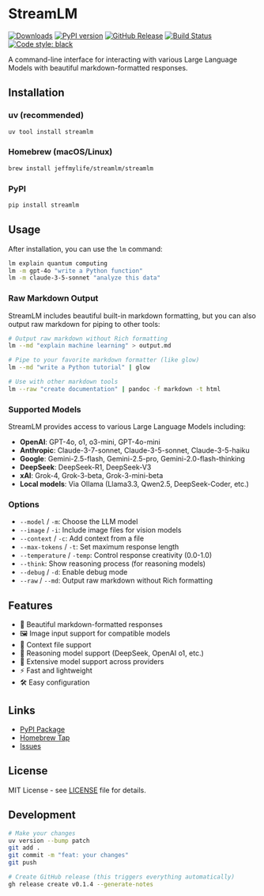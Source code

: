 # StreamLM

[![Downloads](https://static.pepy.tech/badge/streamlm)](https://pepy.tech/project/streamlm)
[![PyPI version](https://badge.fury.io/py/streamlm.svg)](https://badge.fury.io/py/streamlm)
[![GitHub Release](https://img.shields.io/github/v/release/jeffmylife/streamlm)](https://github.com/jeffmylife/streamlm/releases)
[![Build Status](https://github.com/jeffmylife/streamlm/workflows/Test/badge.svg)](https://github.com/jeffmylife/streamlm/actions)
[![Code style: black](https://img.shields.io/badge/code%20style-black-000000.svg)](https://github.com/psf/black)

A command-line interface for interacting with various Large Language Models with beautiful markdown-formatted responses.

## Installation

### uv (recommended)

```bash
uv tool install streamlm
```

### Homebrew (macOS/Linux)
```bash
brew install jeffmylife/streamlm/streamlm
```

### PyPI
```bash
pip install streamlm
```

## Usage

After installation, you can use the `lm` command:

```bash
lm explain quantum computing
lm -m gpt-4o "write a Python function"
lm -m claude-3-5-sonnet "analyze this data"
```

### Raw Markdown Output

StreamLM includes beautiful built-in markdown formatting, but you can also output raw markdown for piping to other tools:

```bash
# Output raw markdown without Rich formatting
lm --md "explain machine learning" > output.md

# Pipe to your favorite markdown formatter (like glow)
lm --md "write a Python tutorial" | glow

# Use with other markdown tools
lm --raw "create documentation" | pandoc -f markdown -t html
```

### Supported Models

StreamLM provides access to various Large Language Models including:

- **OpenAI**: GPT-4o, o1, o3-mini, GPT-4o-mini
- **Anthropic**: Claude-3-7-sonnet, Claude-3-5-sonnet, Claude-3-5-haiku
- **Google**: Gemini-2.5-flash, Gemini-2.5-pro, Gemini-2.0-flash-thinking
- **DeepSeek**: DeepSeek-R1, DeepSeek-V3
- **xAI**: Grok-4, Grok-3-beta, Grok-3-mini-beta
- **Local models**: Via Ollama (Llama3.3, Qwen2.5, DeepSeek-Coder, etc.)

### Options

- `--model` / `-m`: Choose the LLM model
- `--image` / `-i`: Include image files for vision models
- `--context` / `-c`: Add context from a file
- `--max-tokens` / `-t`: Set maximum response length
- `--temperature` / `-temp`: Control response creativity (0.0-1.0)
- `--think`: Show reasoning process (for reasoning models)
- `--debug` / `-d`: Enable debug mode
- `--raw` / `--md`: Output raw markdown without Rich formatting

## Features

- 🎨 Beautiful markdown-formatted responses
- 🖼️ Image input support for compatible models
- 📁 Context file support
- 🧠 Reasoning model support (DeepSeek, OpenAI o1, etc.)
- 🔧 Extensive model support across providers
- ⚡ Fast and lightweight
- 🛠️ Easy configuration

## Links

- [PyPI Package](https://pypi.org/project/streamlm/)
- [Homebrew Tap](https://github.com/jeffmylife/homebrew-streamlm)
- [Issues](https://github.com/jeffmylife/streamlm/issues)

## License

MIT License - see [LICENSE](LICENSE) file for details.

## Development

```bash
# Make your changes
uv version --bump patch
git add .
git commit -m "feat: your changes"
git push

# Create GitHub release (this triggers everything automatically)
gh release create v0.1.4 --generate-notes
```
